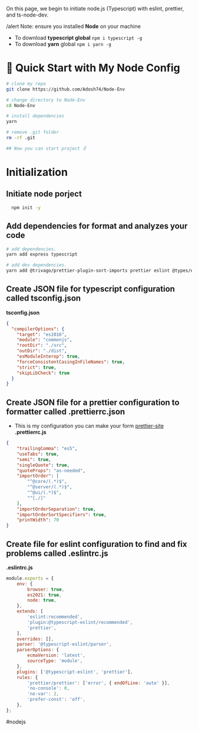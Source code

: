 On this page, we begin to initiate node.js (Typescript) with eslint, prettier, and ts-node-dev.

/alert Note: ensure you installed **Node** on your machine

- To download **typescript global** ` npm i typescript -g `
- To download **yarn** global ` npm i yarn -g `

# 🏃 Quick Start with My Node Config
```bash
# clone my repo
git clone https://github.com/Adosh74/Node-Env

# change directory to Node-Env
cd Node-Env

# install dependencies
yarn

# remove .git folder
rm -rf .git

## Now you can start project ✌
```

# Initialization
## Initiate node porject
``` bash
  npm init -y
```
## Add dependencies for format and analyzes your code 
``` bash
# add dependencies.
yarn add express typescript 

# add dev dependencies.
yarn add @trivago/prettier-plugin-sort-imports prettier eslint @types/express @typescript-eslint/eslint-plugin @typescript-eslint/parser eslint-config-prettier eslint-plugin-prettier ts-node ts-node-dev  -D
```
## Create JSON file for typescript configuration called **tsconfig.json**
**tsconfig.json**
``` json
{
  "compilerOptions": {
    "target": "es2016",                                  
    "module": "commonjs",                                
    "rootDir": "./src",                                  
    "outDir": "./dist",                                   
    "esModuleInterop": true,                            
    "forceConsistentCasingInFileNames": true,            
    "strict": true,                                            
    "skipLibCheck": true                               
  }
}

```

## Create JSON  file for a prettier configuration to formatter called .prettierrc.json
- This is my configuration you can make your form [prettier-site](https://prettier.io/playground/)
**.prettierrc.js**
``` json
{
	"trailingComma": "es5",
	"useTabs": true,
	"semi": true,
	"singleQuote": true,
	"quoteProps": "as-needed",
	"importOrder": [
		"^@core/(.*)$",
		"^@server/(.*)$",
		"^@ui/(.*)$",
		"^[./]"
	],
	"importOrderSeparation": true,
	"importOrderSortSpecifiers": true,
	"printWidth": 70
}
```

## Create file for eslint configuration to find and fix problems called .eslintrc.js
**.eslintrc.js**
``` javascript
module.exports = {
	env: {
		browser: true,
		es2021: true,
		node: true,
	},
	extends: [
		'eslint:recommended',
		'plugin:@typescript-eslint/recommended',
		'prettier',
	],
	overrides: [],
	parser: '@typescript-eslint/parser',
	parserOptions: {
		ecmaVersion: 'latest',
		sourceType: 'module',
	},
	plugins: ['@typescript-eslint', 'prettier'],
	rules: {
		'prettier/prettier': ['error', { endOfLine: 'auto' }],
		'no-console': 0,
		'no-var': 2,
		'prefer-const': 'off',
	},
};
```


#nodejs

